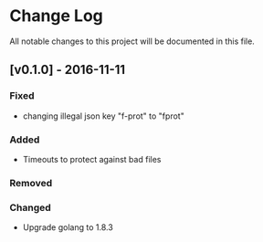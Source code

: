 Change Log
==========

All notable changes to this project will be documented in this file.

[v0.1.0] - 2016-11-11
---------------------

### Fixed

- changing illegal json key "f-prot" to "fprot"
### Added

-	Timeouts to protect against bad files

### Removed

### Changed

-	Upgrade golang to 1.8.3
